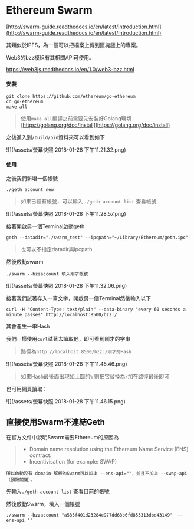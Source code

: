 # Ethereum Swarm

[http://swarm-guide.readthedocs.io/en/latest/introduction.html](http://swarm-guide.readthedocs.io/en/latest/introduction.html)

其類似於IPFS，為一個可以把檔案上傳到區塊鏈上的專案。

Web3的bzz模組有其相關API可使用。

https://web3js.readthedocs.io/en/1.0/web3-bzz.html

#### 安裝

```
git clone https://github.com/ethereum/go-ethereum
cd go-ethereum
make all
```

> 使用`make all`編譯之前需要先安裝好Golang環境：[https://golang.org/doc/install](https://golang.org/doc/install)

之後進入到`/build/bin`資料夾可以看到如下

![](/assets/螢幕快照 2018-01-28 下午11.21.32.png)

#### 使用

之後我們新增一個帳號

```
./geth account new
```

> 如果已經有帳號，可以輸入 `./geth account list` 查看帳號

![](/assets/螢幕快照 2018-01-28 下午11.28.57.png)

接著開啟另一個Terminal啟動geth

```
geth --datadir="./swarm_test" --ipcpath="~/Library/Ethereum/geth.ipc"
```

> 也可以不指定datadir與ipcpath

然後啟動swarm

```
./swarm --bzzaccount 填入剛才帳號
```

![](/assets/螢幕快照 2018-01-28 下午11.32.06.png)

接著我們試著存入一筆文字，開啟另一個Terminal然後輸入以下

```
curl -H "Content-Type: text/plain" --data-binary "every 60 seconds a minute passes" http://localhost:8500/bzz:/
```

其會產生一串Hash

我們一樣使用`curl`試著去讀取他，即可看到剛才的字串

> 路徑為`http://localhost:8500/bzz:/剛才的Hash`

![](/assets/螢幕快照 2018-01-28 下午11.45.46.png)

> 如果Hash最後面出現如上圖的`%` 則把它替換為`/`加在路徑最後即可

也可用網頁讀取：

![](/assets/螢幕快照 2018-01-28 下午11.46.15.png)

## 直接使用Swarm不連結Geth

在官方文件中說明Swarm需要Ethereum的原因為

> * Domain name resolution using the Ethereum Name Service \(ENS\) contract.
> * Incentivisation \(for example: SWAP\)

```
所以啟動沒有 domain 解析的Swarm可以加上 --ens-api=""，並且不加上 --swap-api（預設關閉）。
```

先輸入`./geth account list` 查看目前的帳號

然後啟動Swarm，填入一個帳號

```
./swarm --bzzaccount "a535f401d23284e977dd63b6fd853313dbd43149"  --ens-api ''
```



